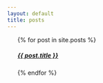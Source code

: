 ```yaml
---
layout: default
title: posts
---
```

<ul>
  {% for post in site.posts %}
  <h5><a href="{{ post.url }}">{{ post.title }}</a></h5>
  {% endfor %}
</ul>
